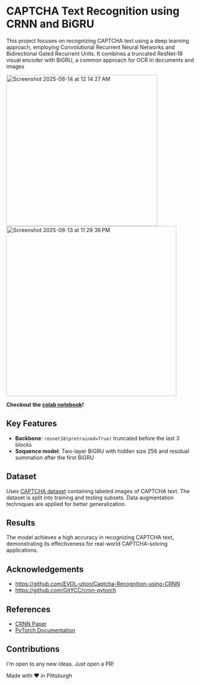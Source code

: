 # CAPTCHA Text Recognition using CRNN and BiGRU

This project focuses on recognizing CAPTCHA text using a deep learning approach, employing Convolutional Recurrent Neural Networks and Bidirectional Gated Recurrent Units. It combines a truncated ResNet‑18 visual encoder with BiGRU, a common approach for OCR in documents and images

<img width="400" height="400" alt="Screenshot 2025-08-14 at 12 14 27 AM" src="https://github.com/user-attachments/assets/f3999dcd-e716-429a-a374-981c9215d90e" />
<img width="450" height="450" alt="Screenshot 2025-08-13 at 11 29 38 PM" src="https://github.com/user-attachments/assets/d0c8e3ac-e413-417d-b2c9-a966432893a1" />


**Checkout the [colab notebook](https://colab.research.google.com/drive/1xoJURWvjInwRa6f4TSCr7HLTsDbY3A3O#scrollTo=a5ASm2d6F8dI)!**

## Key Features
- **Backbone**: `resnet18(pretrained=True)` truncated before the last 3 blocks
- **Sequence model**: Two-layer BiGRU with hidden size 256 and residual summation after the first BiGRU

## Dataset
Uses [CAPTCHA dataset](https://www.kaggle.com/datasets/fournierp/captcha-version-2-images) containing labeled images of CAPTCHA text. The dataset is split into training and testing subsets. Data augmentation techniques are applied for better generalization.

## Results
The model achieves a high accuracy in recognizing CAPTCHA text, demonstrating its effectiveness for real-world CAPTCHA-solving applications.

## Acknowledgements
- https://github.com/EVOL-ution/Captcha-Recognition-using-CRNN
- https://github.com/GitYCC/crnn-pytorch

## References
- [CRNN Paper](https://arxiv.org/abs/1507.05717)
- [PyTorch Documentation](https://pytorch.org/docs/)

## Contributions
I'm open to any new ideas. Just open a PR!

Made with ❤️ in Pittsburgh
